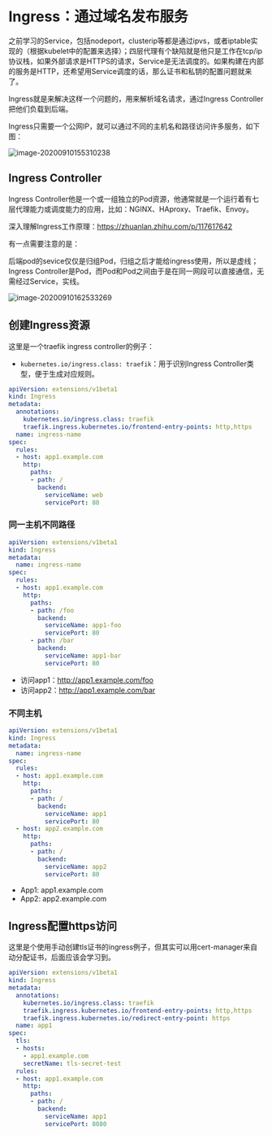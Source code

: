 # Ingress：通过域名发布服务

之前学习的Service，包括nodeport，clusterip等都是通过ipvs，或者iptable实现的（根据kubelet中的配置来选择）；四层代理有个缺陷就是他只是工作在tcp/ip协议栈，如果外部请求是HTTPS的请求，Service是无法调度的。如果构建在内部的服务是HTTP，还希望用Service调度的话，那么证书和私钥的配置问题就来了。

Ingress就是来解决这样一个问题的，用来解析域名请求，通过Ingress Controller把他们负载到后端。

Ingress只需要一个公网IP，就可以通过不同的主机名和路径访问许多服务，如下图：

![image-20200910155310238](https://tva1.sinaimg.cn/large/007S8ZIlly1gillwex3n9j30zk0b6tb4.jpg)

## Ingress Controller

Ingress Controller他是一个或一组独立的Pod资源，他通常就是一个运行着有七层代理能力或调度能力的应用，比如：NGINX、HAproxy、Traefik、Envoy。

深入理解Ingress工作原理：https://zhuanlan.zhihu.com/p/117617642

有一点需要注意的是：

后端pod的sevice仅仅是归组Pod，归组之后才能给ingress使用，所以是虚线；Ingress Controller是Pod，而Pod和Pod之间由于是在同一网段可以直接通信，无需经过Service，实线。

![image-20200910162533269](https://tva1.sinaimg.cn/large/007S8ZIlly1gilmu2x455j30pe0im16h.jpg)

## 创建Ingress资源

这里是一个traefik ingress controller的例子：

- `kubernetes.io/ingress.class: traefik`：用于识别Ingress Controller类型，便于生成对应规则。

```yaml
apiVersion: extensions/v1beta1
kind: Ingress
metadata:
  annotations:
    kubernetes.io/ingress.class: traefik
    traefik.ingress.kubernetes.io/frontend-entry-points: http,https
  name: ingress-name
spec:
  rules:
  - host: app1.example.com
    http:
      paths:
      - path: /
        backend:
          serviceName: web
          servicePort: 80
```

### 同一主机不同路径

```yaml
apiVersion: extensions/v1beta1
kind: Ingress
metadata:
  name: ingress-name
spec:
  rules:
  - host: app1.example.com
    http:
      paths:
      - path: /foo
        backend:
          serviceName: app1-foo
          servicePort: 80
      - path: /bar
        backend:
          serviceName: app1-bar
          servicePort: 80
```

- 访问app1：http://app1.example.com/foo
- 访问app2：http://app1.example.com/bar

### 不同主机

```yaml
apiVersion: extensions/v1beta1
kind: Ingress
metadata:
  name: ingress-name
spec:
  rules:
  - host: app1.example.com
    http:
      paths:
      - path: /
        backend:
          serviceName: app1
          servicePort: 80
  - host: app2.example.com
    http:
      paths:
      - path: /
        backend:
          serviceName: app2
          servicePort: 80
```

- App1: app1.example.com
- App2: app2.example.com

## Ingress配置https访问

这里是个使用手动创建tls证书的ingress例子，但其实可以用cert-manager来自动分配证书，后面应该会学习到。

```yaml
apiVersion: extensions/v1beta1
kind: Ingress
metadata:
  annotations:
    kubernetes.io/ingress.class: traefik
    traefik.ingress.kubernetes.io/frontend-entry-points: http,https
    traefik.ingress.kubernetes.io/redirect-entry-point: https
  name: app1
spec:
  tls:
  - hosts:
    - app1.example.com
    secretName: tls-secret-test
  rules:
  - host: app1.example.com
    http:
      paths:
      - path: /
        backend:
          serviceName: app1
          servicePort: 8080
```

​	